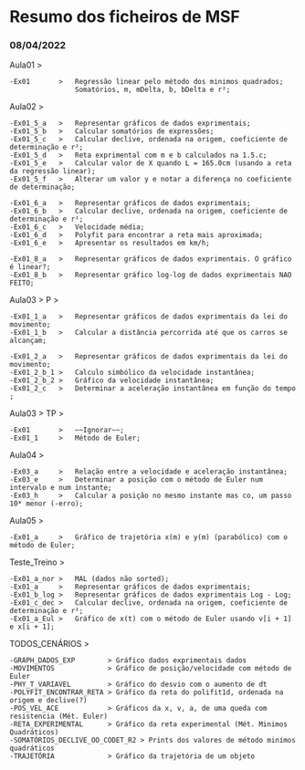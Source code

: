 # Resumo dos ficheiros de MSF
### 08/04/2022 

Aula01 >

    -Ex01       >   Regressão linear pelo método dos minimos quadrados;
                    Somatórios, m, mDelta, b, bDelta e r²;

Aula02 >

    -Ex01_5_a   >   Representar gráficos de dados exprimentais;
    -Ex01_5_b   >   Calcular somatórios de expressões;
    -Ex01_5_c   >   Calcular declive, ordenada na origem, coeficiente de determinação e r²;
    -Ex01_5_d   >   Reta exprimental com m e b calculados na 1.5.c;
    -Ex01_5_e   >   Calcular valor de X quando L = 165.0cm (usando a reta da regressão linear);
    -Ex01_5_f   >   Alterar um valor y e notar a diferença no coeficiente de determinação;

    -Ex01_6_a   >   Representar gráficos de dados exprimentais;
    -Ex01_6_b   >   Calcular declive, ordenada na origem, coeficiente de determinação e r²;
    -Ex01_6_c   >   Velocidade média;
    -Ex01_6_d   >   Polyfit para encontrar a reta mais aproximada;
    -Ex01_6_e   >   Apresentar os resultados em km/h;

    -Ex01_8_a   >   Representar gráficos de dados exprimentais. O gráfico é linear?;
    -Ex01_8_b   >   Representar gráfico log-log de dados exprimentais NAO FEITO;


Aula03 >
      P >

    -Ex01_1_a   >   Representar gráficos de dados exprimentais da lei do movimento;
    -Ex01_1_b   >   Calcular a distância percorrida até que os carros se alcançam;

    -Ex01_2_a   >   Representar gráficos de dados exprimentais da lei do movimento;
    -Ex01_2_b_1 >   Calculo simbólico da velocidade instantânea;
    -Ex01_2_b_2 >   Gráfico da velocidade instantânea;
    -Ex01_2_c   >   Determinar a aceleração instantânea em função do tempo ;

Aula03 >
      TP >

    -Ex01       >   ~~Ignorar~~;
    -Ex01_1     >   Método de Euler;

Aula04 >

    -Ex03_a     >   Relação entre a velocidade e aceleração instantânea;
    -Ex03_e     >   Determinar a posição com o método de Euler num intervalo e num instante;
    -Ex03_h     >   Calcular a posição no mesmo instante mas co, um passo 10* menor (-erro);
    
Aula05 >

    -Ex01_a     >   Gráfico de trajetória x(m) e y(m) (parabólico) com o método de Euler;

Teste_Treino >

    -Ex01_a_nor >   MAL (dados não sorted);
    -Ex01_a     >   Representar gráficos de dados exprimentais;
    -Ex01_b_log >   Representar gráficos de dados exprimentais Log - Log;
    -Ex01_c_dec >   Calcular declive, ordenada na origem, coeficiente de determinação e r²;
    -Ex01_a_Eul >   Gráfico de x(t) com o método de Euler usando v[i + 1] e x[i + 1];

TODOS_CENÁRIOS >

    -GRAPH_DADOS_EXP        > Gráfico dados exprimentais dados
    -MOVIMENTOS             > Gráfico de posição/velocidade com método de Euler
    -PHY_T_VARIAVEL         > Gráfico do desvio com o aumento de dt
    -POLYFIT_ENCONTRAR_RETA > Gráfico da reta do polifit1d, ordenada na origem e declive(?)
    -POS_VEL_ACE            > Gráficos da x, v, a, de uma queda com resistencia (Mét. Euler)
    -RETA_EXPERIMENTAL      > Gráfico da reta experimental (Mét. Minimos Quadráticos)
    -SOMATÓRIOS_DECLIVE_OO_CODET_R2 > Prints dos valores de método minímos quadráticos
    -TRAJETÓRIA             > Gráfico da trajetória de um objeto